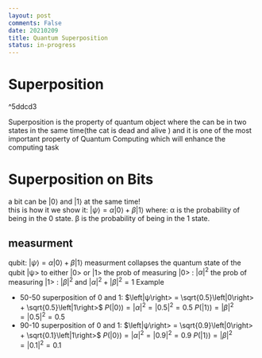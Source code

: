 ```yaml
---
layout: post
comments: False
date: 20210209
title: Quantum Superposition
status: in-progress
---
```


# Superposition 

^5ddcd3

Superposition is the property of quantum object where the can be in two states in the same time(the cat is dead and alive )
and it is one of the most important property of Quantum Computing which will enhance the computing task


# Superposition on Bits

a bit can be $\left|0\right>$ and $\left|1\right>$ at the same time!
<br>
this is how it we show it: $\left|ψ\right> = α\left|0\right> + β\left|1\right>$
where:
α is the probability of being in the 0 state.
β is the probability of being in the 1 state.

## measurment
qubit: $\left|ψ\right> = α\left|0\right> + β\left|1\right>$
measurment collapses the quantum state of the qubit |ψ> to either |0> or |1>
the prob of measuring |0> : $|α|^{2}$
the prob of measuring |1> : $|β|^{2}$
and $|α|^{2} + |β|^{2} = 1$
Example
* 50-50 superposition of 0 and 1: $\left|ψ\right> = \sqrt{0.5}\left|0\right> + \sqrt{0.5}\left|1\right>$
 $P(\left|0\right>) = |α|^{2} = |0.5|^{2} = 0.5$
 $P(\left|1\right>) = |β|^{2} = |0.5|^{2} = 0.5$
* 90-10 superposition of 0 and 1: $\left|ψ\right> = \sqrt{0.9}\left|0\right> + \sqrt{0.1}\left|1\right>$
 $P(\left|0\right>) = |α|^{2} = |0.9|^{2} = 0.9$
 $P(\left|1\right>) = |β|^{2} = |0.1|^{2} = 0.1$